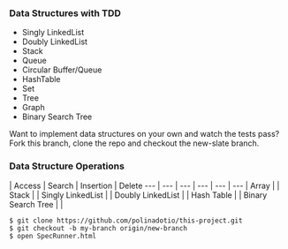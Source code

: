 ### Data Structures with TDD

- Singly LinkedList
- Doubly LinkedList
- Stack
- Queue
- Circular Buffer/Queue
- HashTable
- Set
- Tree
- Graph
- Binary Search Tree

Want to implement data structures on your own and watch the tests pass? Fork this branch, clone the repo and checkout the new-slate branch.

### Data Structure Operations

 | Access | Search | Insertion | Delete
--- | --- | --- | --- | --- | --- | 
Array |  | 
Stack |  | 
Singly LinkedList |  | 
Doubly LinkedList |  |
Hash Table |  |
Binary Search Tree |  |


```
$ git clone https://github.com/polinadotio/this-project.git
$ git checkout -b my-branch origin/new-branch
$ open SpecRunner.html
```
